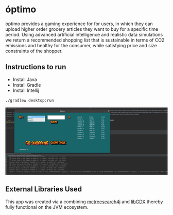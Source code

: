 # óptimo

óptimo provides a gaming experience for for users, in which they can upload higher order grocery articles they want to buy for a specific time period. Using advanced artificial intelligence and realistic data simulations we return a recommended shopping list that is sustainable in terms of CO2 emissions and healthy for the consumer, while satisfying price and size constraints of the shopper.

## Instructions to run

- Install Java
- Install Gradle
- Install Intellij

```bash
./gradlew desktop:run
```

![alt text](pics/optimo1.png)

## External Libraries Used

This app was created via a combining [mctreesearch4j](https://github.com/aqtech-ca/mctreesearch4j) and [libGDX](https://libgdx.com/) thereby fully functional on the JVM ecosystem.

